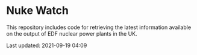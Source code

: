 # Nuke Watch

This repository includes code for retrieving the latest information available on the output of EDF nuclear power plants in the UK.

Last updated: 2021-09-19 04:09